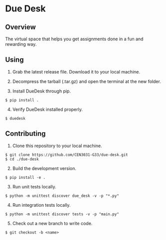 # Due Desk

## Overview

The virtual space that helps you get assignments done in a fun and rewarding way.

## Using

1. Grab the latest release file. Download it to your local machine.

2. Decompress the tarball (.tar.gz) and open the terminal at the new folder.

3. Install DueDesk through pip.

```
$ pip install .
```

4. Verify DueDesk installed properly.

```
$ duedesk
```

## Contributing

1. Clone this repository to your local machine.

```
$ git clone https://github.com/CEN3031-G33/due-desk.git 
$ cd ./due-desk
```

2. Build the development version.

```
$ pip install -e .
```

3. Run unit tests locally.

```
$ python -m unittest discover due_desk -v -p "*.py"
```

4. Run integration tests locally.

```
$ python -m unittest discover tests -v -p "main.py"
```

5. Check out a new branch to write code.

```
$ git checkout -b <name>
```